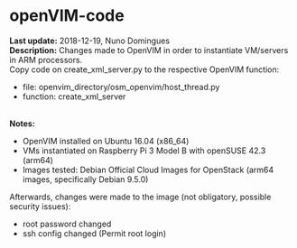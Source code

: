 # openVIM-code

**Last update:** 2018-12-19, Nuno Domingues<br/>
**Description:** Changes made to OpenVIM in order to instantiate VM/servers in ARM processors.<br/>
Copy code on create_xml_server.py to the respective OpenVIM function:<br/>
* file: openvim_directory/osm_openvim/host_thread.py<br/>
* function: create_xml_server<br/><br/>

**Notes:**
- OpenVIM installed on Ubuntu 16.04 (x86_64)
- VMs instantiated on Raspberry Pi 3 Model B with openSUSE 42.3 (arm64)
- Images tested: Debian Official Cloud Images for OpenStack (arm64 images, specifically Debian 9.5.0)

Afterwards, changes were made to the image (not obligatory, possible security issues):
- root password changed
- ssh config changed (Permit root login)

